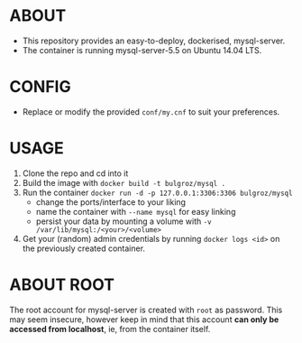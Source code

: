ABOUT
=====

+ This repository provides an easy-to-deploy, dockerised, mysql-server.
+ The container is running mysql-server-5.5 on Ubuntu 14.04 LTS.

CONFIG
======
+ Replace or modify the provided `conf/my.cnf` to suit your preferences.

USAGE
=====

1. Clone the repo and cd into it
2. Build the image with `docker build -t bulgroz/mysql .`
3. Run the container `docker run -d -p 127.0.0.1:3306:3306 bulgroz/mysql`
    * change the ports/interface to your liking
    * name the container with `--name mysql` for easy linking
    * persist your data by mounting a volume with `-v /var/lib/mysql:/<your>/<volume>`
4. Get your (random) admin credentials by running `docker logs <id>` on the previously created container.

ABOUT ROOT
==========

The root account for mysql-server is created with `root` as password. This may seem insecure, however keep in mind that this account **can only be accessed from localhost**, ie, from the container itself.
